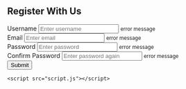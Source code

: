 <!DOCTYPE html>
<html lang="en">
  <head>
    <meta charset="UTF-8" />
    <meta name="viewport" content="width=device-width, initial-scale=1.0" />
    <link rel="stylesheet" href="style.css" />
    <title>Sign Up</title>
  </head>
  <body>
    <div class="container">
      <form id="form" class="form">
        <h2>Register With Us</h2>
        <div class="form-control">
          <label for="username">Username</label>
          <input type="username" id="username" placeholder="Enter username" />
          <small>error message</small>
        </div>
        <div class="form-control">
          <label for="email">Email</label>
          <input type="email" id="email" placeholder="Enter email" />
          <small>error message</small>
        </div>
        <div class="form-control">
          <label for="password">Password</label>
          <input type="password" id="password" placeholder="Enter password" />
          <small>error message</small>
        </div>
        <div class="form-control">
          <label for="password2">Confirm Password</label>
          <input
            type="password"
            id="password2"
            placeholder="Enter password again"
          />
          <small>error message</small>
        </div>
        <button type="submit">Submit</button>
      </form>
    </div>

    <script src="script.js"></script>
  </body>
</html>
